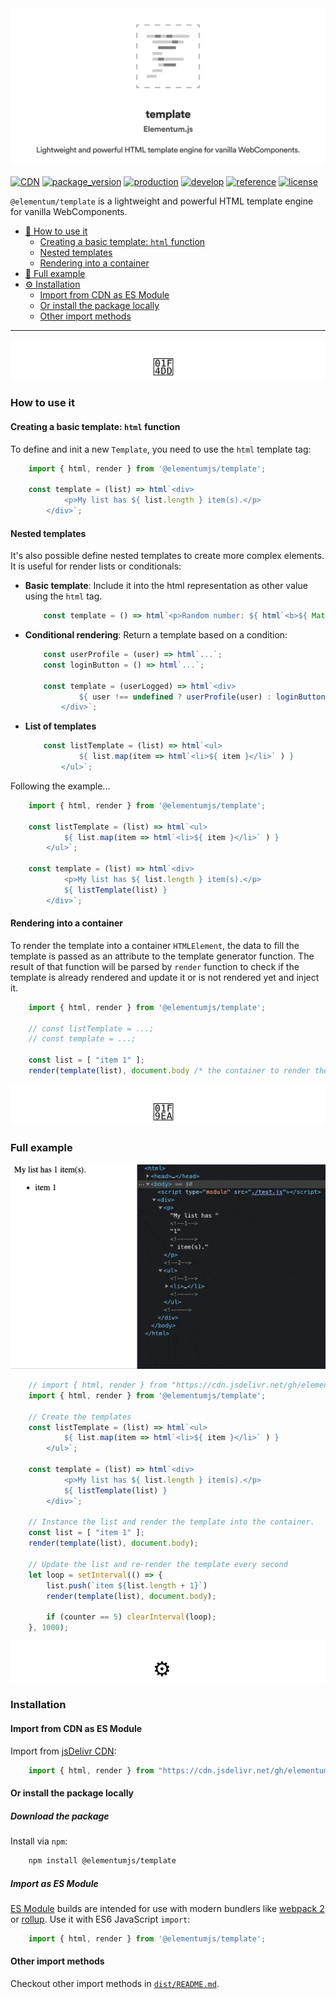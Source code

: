 <img src="https://raw.githubusercontent.com/elementumjs/template/main/assets/header.svg"/>

[![CDN](https://img.shields.io/badge/CDN-jsDelivr-blueviolet)][1]
[![package_version](https://img.shields.io/npm/v/@elementumjs/template)][2]
[![production](https://github.com/elementumjs/template/workflows/production/badge.svg)][3]
[![develop](https://github.com/elementumjs/template/workflows/develop/badge.svg)][4]
[![reference](https://img.shields.io/badge/docs-REFERENCE-blue)][5]
[![license](https://img.shields.io/github/license/elementumjs/template)][6]

`@elementum/template` is a lightweight and powerful HTML template engine for vanilla WebComponents.

- [📝 How to use it][7]
  - [Creating a basic template: `html` function][8]
  - [Nested templates][9]
  - [Rendering into a container][10]
- [🧪 Full example][11]
- [⚙️ Installation][12]
  - [Import from CDN as ES Module][13]
  - [Or install the package locally][14]
  - [Other import methods][15]

---

<img src="https://raw.githubusercontent.com/elementumjs/template/main/assets/how-to-use-it.svg"/>

### How to use it

#### Creating a basic template: `html` function

To define and init a new `Template`, you need to use the `html` template tag:

```javascript
    import { html, render } from '@elementumjs/template';

    const template = (list) => html`<div>
            <p>My list has ${ list.length } item(s).</p>
        </div>`;
```

#### Nested templates

It's also possible define nested templates to create more complex elements. It is useful for render lists or conditionals:

 * **Basic template**: Include it into the html representation as other value using the `html` tag.
    ```javascript
        const template = () => html`<p>Random number: ${ html`<b>${ Math.random() }</b>` }</p>`;
    ```
 * **Conditional rendering**: Return a template based on a condition:
    ```javascript
        const userProfile = (user) => html`...`;
        const loginButton = () => html`...`;

        const template = (userLogged) => html`<div>
                ${ user !== undefined ? userProfile(user) : loginButton() }
            </div>`;
    ```
 * **List of templates**
    ```javascript
        const listTemplate = (list) => html`<ul>
                ${ list.map(item => html`<li>${ item }</li>` ) }
            </ul>`;
    ```

Following the example...
```javascript
    import { html, render } from '@elementumjs/template';

    const listTemplate = (list) => html`<ul>
            ${ list.map(item => html`<li>${ item }</li>` ) }
        </ul>`;

    const template = (list) => html`<div>
            <p>My list has ${ list.length } item(s).</p>
            ${ listTemplate(list) }
        </div>`;
```

#### Rendering into a container

To render the template into a container `HTMLElement`, the data to fill the template is passed as an attribute to the template generator function. The result of that function will be parsed by `render` function to check if the template is already rendered and update it or is not rendered yet and inject it.

```javascript
    import { html, render } from '@elementumjs/template';

    // const listTemplate = ...;
    // const template = ...;

    const list = [ "item 1" ];
    render(template(list), document.body /* the container to render the template */);
```

<img src="https://raw.githubusercontent.com/elementumjs/template/main/assets/full-example.svg"/>

### Full example

<img src="https://raw.githubusercontent.com/elementumjs/template/main/assets/demo.gif" width="550"/>

```javascript
    // import { html, render } from "https://cdn.jsdelivr.net/gh/elementumjs/template/dist/template.esm.js";
    import { html, render } from '@elementumjs/template';

    // Create the templates
    const listTemplate = (list) => html`<ul>
            ${ list.map(item => html`<li>${ item }</li>` ) }
        </ul>`;

    const template = (list) => html`<div>
            <p>My list has ${ list.length } item(s).</p>
            ${ listTemplate(list) }
        </div>`;

    // Instance the list and render the template into the container.
    const list = [ "item 1" ];
    render(template(list), document.body);

    // Update the list and re-render the template every second
    let loop = setInterval(() => {
        list.push(`item ${list.length + 1}`)
        render(template(list), document.body);

        if (counter == 5) clearInterval(loop);
    }, 1000);
```

<img src="https://raw.githubusercontent.com/elementumjs/template/main/assets/installation.svg"/>

### Installation

#### Import from CDN as ES Module

Import from [jsDelivr CDN](https://www.jsdelivr.com/):

```javascript
    import { html, render } from "https://cdn.jsdelivr.net/gh/elementumjs/template/dist/template.esm.js";
```

#### Or install the package locally

##### Download the package

Install via `npm`:

```sh
    npm install @elementumjs/template
```

##### Import as ES Module

[ES Module](http://exploringjs.com/es6/ch_modules.html) builds are intended for use with modern bundlers like [webpack 2](https://webpack.js.org) or [rollup](http://rollupjs.org/). Use it with ES6 JavaScript `import`:
  
```javascript
    import { html, render } from '@elementumjs/template';
```

#### Other import methods

Checkout other import methods in [`dist/README.md`](./dist/README.md).

[0]: assets/header.png

[1]: https://cdn.jsdelivr.net/gh/elementumjs/template/dist/template.umd.js

[2]: https://www.npmjs.com/package/@elementumjs/template

[3]: https://github.com/elementumjs/template/actions?query=workflow%3Aproduction

[4]: https://github.com/elementumjs/template/actions?query=workflow%3Adevelop

[5]: docs/modules.md

[6]: LICENSE

[7]: #how-to-use-it

[8]: #creating-a-basic-template-html-function

[9]: #nested-templates

[10]: #rendering-into-a-container

[11]: #full-example

[12]: #installation

[13]: #import-from-cdn-as-es.module

[14]: #or-install-the-package-locally

[15]: #other-import-methods
